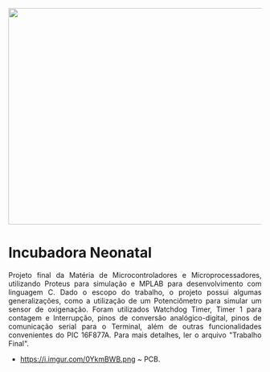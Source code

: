<p align = "center">
<img src = "https://i.imgur.com/tvYZNtU.png" width = "650px" height = "430px">
</p>

# Incubadora Neonatal
<p align = "justify">Projeto final da Matéria de Microcontroladores e Microprocessadores, utilizando Proteus para simulação e MPLAB para desenvolvimento com linguagem C. Dado o escopo do trabalho, o projeto possui algumas generalizações, como a utilização de um Potenciômetro para simular um sensor de oxigenação. Foram utilizados Watchdog Timer, Timer 1 para contagem e Interrupção, pinos de conversão analógico-digital, pinos de comunicação serial para o Terminal, além de outras funcionalidades convenientes do PIC 16F877A. Para mais detalhes, ler o arquivo "Trabalho Final". 

- https://i.imgur.com/0YkmBWB.png ~ PCB. 
</p>

